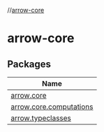 //[arrow-core](index.md)

# arrow-core

## Packages

| Name |
|---|
| [arrow.core](arrow-core/arrow.core/index.md) |
| [arrow.core.computations](arrow-core/arrow.core.computations/index.md) |
| [arrow.typeclasses](arrow-core/arrow.typeclasses/index.md) |

